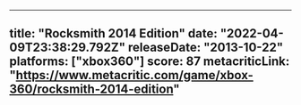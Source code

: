 
---
title: "Rocksmith 2014 Edition"
date: "2022-04-09T23:38:29.792Z"
releaseDate: "2013-10-22"
platforms: ["xbox360"]
score: 87
metacriticLink: "https://www.metacritic.com/game/xbox-360/rocksmith-2014-edition"
---
